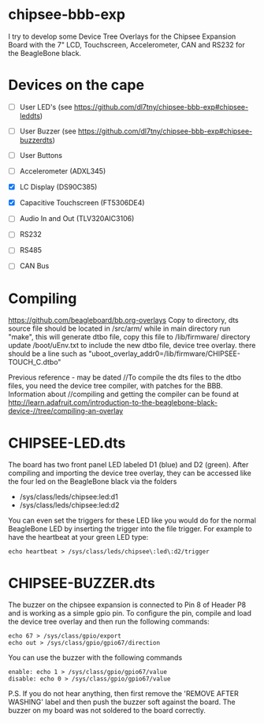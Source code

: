 chipsee-bbb-exp
===============

I try to develop some Device Tree Overlays for the Chipsee Expansion Board with the 7" LCD, Touchscreen, Accelerometer, CAN and RS232 for the BeagleBone black.

Devices on the cape
===================

- [ ] User LED's (see https://github.com/dl7tny/chipsee-bbb-exp#chipsee-leddts)
- [ ] User Buzzer (see https://github.com/dl7tny/chipsee-bbb-exp#chipsee-buzzerdts)
- [ ] User Buttons
- [ ] Accelerometer (ADXL345)
- [x] LC Display (DS90C385)
- [x] Capacitive Touchscreen (FT5306DE4)
- [ ] Audio In and Out (TLV320AIC3106)
- [ ] RS232
- [ ] RS485
- [ ] CAN Bus


Compiling
=========

https://github.com/beagleboard/bb.org-overlays
Copy to directory, dts source file should be located in /src/arm/
while in main directory run "make", this will generate dtbo file, copy this file to /lib/firmware/ directory
update /boot/uEnv.txt to include the new dtbo file, device tree overlay.
there should be a line such as "uboot_overlay_addr0=/lib/firmware/CHIPSEE-TOUCH_C.dtbo"

Previous reference - may be dated
//To compile the dts files to the dtbo files, you need the device tree compiler, with patches for the BBB. Information about //compiling and getting the compiler can be found at http://learn.adafruit.com/introduction-to-the-beaglebone-black-device-//tree/compiling-an-overlay




CHIPSEE-LED.dts
===============

The board has two front panel LED labeled D1 (blue) and D2 (green). After compiling and importing the device tree overlay, they can be accessed like the four led on the BeagleBone black via the folders 

 * /sys/class/leds/chipsee:led:d1
 * /sys/class/leds/chipsee:led:d2

You can even set the triggers for these LED like you would do for the normal BeagleBone LED by inserting the trigger into the file trigger. For example to have the heartbeat at your green LED type:

```
echo heartbeat > /sys/class/leds/chipsee\:led\:d2/trigger
```

CHIPSEE-BUZZER.dts
==================

The buzzer on the chipsee expansion is connected to Pin 8 of Header P8 and is working as a simple gpio pin. To configure the pin, compile and load the device tree overlay and then run the following commands:


```
echo 67 > /sys/class/gpio/export
echo out > /sys/class/gpio/gpio67/direction
```

You can use the buzzer with the following commands
```
enable: echo 1 > /sys/class/gpio/gpio67/value
disable: echo 0 > /sys/class/gpio/gpio67/value 
```

P.S. If you do not hear anything, then first remove the 'REMOVE AFTER WASHING' label and then push the buzzer soft against the board. The buzzer on my board was not soldered to the board correctly.
